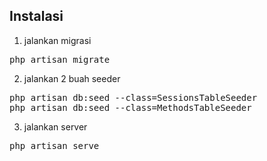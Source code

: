 ## Instalasi

1. jalankan migrasi<br>
<pre>
php artisan migrate
</pre>

2. jalankan 2 buah seeder<br>
<pre>
php artisan db:seed --class=SessionsTableSeeder
php artisan db:seed --class=MethodsTableSeeder
</pre>

3. jalankan server<br>
<pre>
php artisan serve
</pre>
